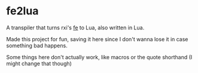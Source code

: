 # fe2lua
A transpiler that turns rxi's [fe](https://github.com/rxi/fe) to Lua, also written in Lua.

Made this project for fun, saving it here since I don't wanna lose it in case something bad happens.

Some things here don't actually work, like macros or the quote shorthand (I might change that though)
